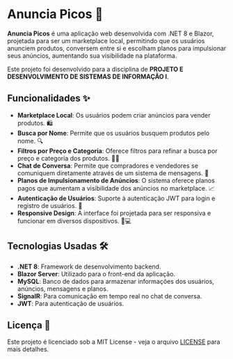 # Anuncia Picos 🚀

**Anuncia Picos** é uma aplicação web desenvolvida com .NET 8 e Blazor, projetada para ser um marketplace local, permitindo que os usuários anunciem produtos, conversem entre si e escolham planos para impulsionar seus anúncios, aumentando sua visibilidade na plataforma.

Este projeto foi desenvolvido para a disciplina de **PROJETO E DESENVOLVIMENTO DE SISTEMAS DE INFORMAÇÃO I**.

## Funcionalidades ✨

- **Marketplace Local**: Os usuários podem criar anúncios para vender produtos. 🛍️
- **Busca por Nome**: Permite que os usuários busquem produtos pelo nome. 🔍
- **Filtros por Preço e Categoria**: Oferece filtros para refinar a busca por preço e categoria dos produtos. 💸📂
- **Chat de Conversa**: Permite que compradores e vendedores se comuniquem diretamente através de um sistema de mensagens. 💬
- **Planos de Impulsionamento de Anúncios**: O sistema oferece planos pagos que aumentam a visibilidade dos anúncios no marketplace. 📈
- **Autenticação de Usuários**: Suporte à autenticação JWT para login e registro de usuários. 🔑
- **Responsive Design**: A interface foi projetada para ser responsiva e funcionar em diversos dispositivos. 📱💻

## Tecnologias Usadas 🛠️

- **.NET 8**: Framework de desenvolvimento backend.
- **Blazor Server**: Utilizado para o front-end da aplicação.
- **MySQL**: Banco de dados para armazenar informações dos usuários, anúncios, mensagens e planos.
- **SignalR**: Para comunicação em tempo real no chat de conversa.
- **JWT**: Para autenticação de usuários.

## Licença 📜

Este projeto é licenciado sob a MIT License - veja o arquivo [LICENSE](LICENSE) para mais detalhes.
